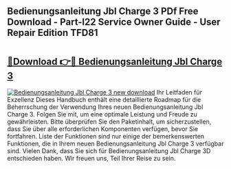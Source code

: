 ## Bedienungsanleitung Jbl Charge 3 PDf Free Download - Part-l22 Service Owner Guide - User Repair Edition TFD81

# <h2><a href="http://df5msq.blite.top/?on=Bedienungsanleitung+Jbl+Charge+3">🔗Download 👉🔴 Bedienungsanleitung Jbl Charge 3</a></h2>

[![Bedienungsanleitung Jbl Charge 3 new download](https://i.imgur.com/lujVjoI.png)](http://df5msq.blite.top/?on=Bedienungsanleitung+Jbl+Charge+3)
Ihr Leitfaden für Exzellenz Dieses Handbuch enthält eine detaillierte Roadmap für die Beherrschung der Verwendung Ihres neuen Bedienungsanleitung Jbl Charge 3. Folgen Sie mit, um eine optimale Leistung und Freude zu gewährleisten. Bitte überprüfen Sie den Paketinhalt, um sicherzustellen, dass Sie über alle erforderlichen Komponenten verfügen, bevor Sie fortfahren. Liste der Funktionen sind nur einige der bemerkenswerten Funktionen, die in Ihrem neuen Bedienungsanleitung Jbl Charge 3 verfügbar sind. Vielen Dank, dass Sie sich für Bedienungsanleitung Jbl Charge 3D entschieden haben. Wir freuen uns, Teil Ihrer Reise zu sein.
